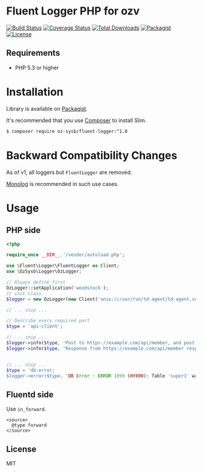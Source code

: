 # Fluent Logger PHP for ozv

[![Build Status](https://travis-ci.org/oz-sysb/fluent-logger.svg?branch=master)](https://travis-ci.org/oz-sysb/fluent-logger)
[![Coverage Status](https://coveralls.io/repos/github/oz-sysb/fluent-logger/badge.svg?branch=master)](https://coveralls.io/github/oz-sysb/fluent-logger?branch=master)
[![Total Downloads](https://poser.pugx.org/oz-sysb/fluent-logger/downloads)](https://packagist.org/packages/oz-sysb/fluent-logger)
[![Packagist](https://img.shields.io/packagist/v/oz-sysb/fluent-logger.svg)](https://packagist.org/packages/oz-sysb/fluent-logger)
[![License](https://poser.pugx.org/oz-sysb/fluent-logger/license)](https://packagist.org/packages/oz-sysb/fluent-logger)

## Requirements

- PHP 5.3 or higher

# Installation

Library is available on [Packagist](https://packagist.org/packages/oz-sysb/fluent-logger).

It's recommended that you use [Composer](https://getcomposer.org/) to install Slim.

```bash
$ composer require oz-sysb/fluent-logger:^1.0
```

# Backward Compatibility Changes

As of v1, all loggers but `FluentLogger` are removed.

[Monolog](https://github.com/Seldaek/monolog) is recommended in such use cases.

# Usage

## PHP side

```php
<?php

require_once __DIR__.'/vendor/autoload.php';

use \Fluent\Logger\FluentLogger as Client;
use \OzSysb\Logger\OzLogger;

// Always define first
OzLogger::setApplication('woodstock');
// init class.
$logger = new OzLogger(new Client('unix:///var/run/td-agent/td-agent.sock'));

// ... snip ...

// Describe every required part
$type = 'api-client';

// ... snip ...
$logger->info($type, 'Post to https://example.com/api/member, and post params id=100&key=value', __FUNCTION__, __CLASS__);
$logger->info($type, 'Response from https://example.com/api/member response body is {"status": "successed!"}', __FUNCTION__, __CLASS__);


// ... snip ...
$type = 'db-error;
$logger->error($type, 'DB Error : ERROR 1099 (HY000): Table 'super1' was locked with a READ lock and can't be updted', __FUNCTION__, __CLASS__);
```

## Fluentd side

Use `in_forward`.

```aconf
<source>
  @type forward
</source>
```

## License
MIT
